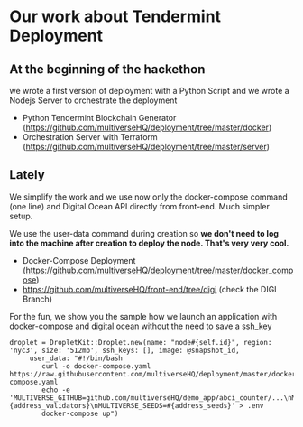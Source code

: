 # Our work about Tendermint Deployment

## At the beginning of the hackethon

 we wrote a first version of deployment with a Python Script and we wrote a Nodejs Server to orchestrate the deployment 
- Python Tendermint Blockchain Generator (https://github.com/multiverseHQ/deployment/tree/master/docker)
- Orchestration Server with Terraform (https://github.com/multiverseHQ/deployment/tree/master/server)


## Lately

We simplify the work and we use now only the docker-compose command (one line) and Digital Ocean API directly from front-end. Much simpler setup.

We use the user-data command during creation so **we don't need to log into the machine after creation to deploy the node. That's very very cool.**

- Docker-Compose Deployment (https://github.com/multiverseHQ/deployment/tree/master/docker_compose)
- https://github.com/multiverseHQ/front-end/tree/digi (check the DIGI Branch)

For the fun, we show you the sample how we launch an application with docker-compose and digital ocean without the need to save a ssh_key

```
droplet = DropletKit::Droplet.new(name: "node#{self.id}", region: 'nyc3', size: '512mb', ssh_keys: [], image: @snapshot_id,
     user_data: "#!/bin/bash
        curl -o docker-compose.yaml https://raw.githubusercontent.com/multiverseHQ/deployment/master/docker_compose/docker-compose.yaml 
        echo -e 'MULTIVERSE_GITHUB=github.com/multiverseHQ/demo_app/abci_counter/...\nMULTIVERSE_COMMAND=abci_counter\nMULTIVERSE_VALIDATORS=#{address_validators}\nMULTIVERSE_SEEDS=#{address_seeds}' > .env
        docker-compose up")
```